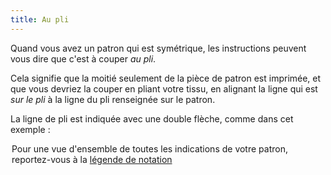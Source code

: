 ```yaml
---
title: Au pli
---
```


Quand vous avez un patron qui est symétrique, les instructions peuvent vous dire que c'est à couper *au pli*.

Cela signifie que la moitié seulement de la pièce de patron est imprimée, et que vous devriez la couper en pliant votre tissu, en alignant la ligne qui est _sur le pli_ à la ligne du pli renseignée sur le patron.

La ligne de pli est indiquée avec une double flèche, comme dans cet exemple :

<Legend part="cutonfold" caption="A cut-on-fold indicator" >

<Tip>

Pour une vue d'ensemble de toutes les indications de votre patron, 
reportez-vous à la [légende de notation](/docs/about/patterns/notation/)

</Tip>
